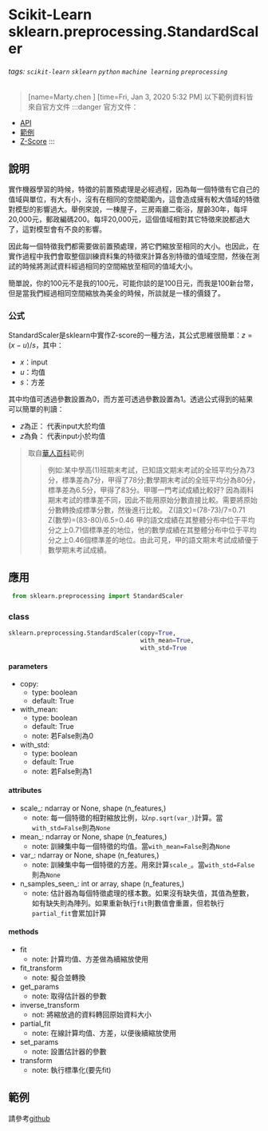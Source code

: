 # Scikit-Learn sklearn.preprocessing.StandardScaler
###### tags: `scikit-learn` `sklearn` `python` `machine learning` `preprocessing`
>[name=Marty.chen ] [time=Fri, Jan 3, 2020 5:32 PM]
>以下範例資料皆來自官方文件
:::danger
官方文件：
* [API](https://scikit-learn.org/stable/modules/generated/sklearn.preprocessing.StandardScaler.html#sklearn.preprocessing.StandardScaler)
* [範例](https://scikit-learn.org/stable/auto_examples/preprocessing/plot_all_scaling.html#sphx-glr-auto-examples-preprocessing-plot-all-scaling-py)
* [Z-Score](http://terms.naer.edu.tw/detail/1315812/?index=1)
:::
## 說明
實作機器學習的時候，特徵的前置預處理是必經過程，因為每一個特徵有它自己的值域與單位，有大有小，沒有在相同的空間範圍內，這會造成擁有較大值域的特徵對模型的影響過大。舉例來說，一棟屋子，三房兩廳二衛浴，屋齡30年，每坪20,000元，郵政編碼200。每坪20,000元，這個值域相對其它特徵來說都過大了，這對模型會有不良的影響。

因此每一個特徵我們都需要做前置預處理，將它們縮放至相同的大小。也因此，在實作過程中我們會取整個訓練資料集的特徵來計算各別特徵的值域空間，然後在測試的時候將測試資料經過相同的空間縮放至相同的值域大小。

簡單說，你的100元不是我的100元，可能你談的是100日元，而我是100新台幣，但是當我們經過相同空間縮放為美金的時候，所談就是一樣的價錢了。

### 公式
StandardScaler是sklearn中實作Z-score的一種方法，其公式思維很簡單：$z = (x - u) / s$，其中：
* $x$：input
* $u$：均值
* $s$：方差

其中均值可透過參數設置為0，而方差可透過參數設置為1。透過公式得到的結果可以簡單的判讀：
* $z$為正： 代表input大於均值
* $z$為負： 代表input小於均值

>取自[華人百科](https://www.itsfun.com.tw/%E6%A8%99%E6%BA%96%E5%88%86%E6%95%B8/wiki-9331053-8934233)範例
>>例如:某中學高(1)班期末考試，已知語文期末考試的全班平均分為73分，標準差為7分，甲得了78分;數學期末考試的全班平均分為80分，標準差為6.5分，甲得了83分。甲哪一門考試成績比較好?
因為兩科期末考試的標準差不同，因此不能用原始分數直接比較。需要將原始分數轉換成標準分數，然後進行比較。
Z(語文)=(78-73)/7=0.71 Z(數學)=(83-80)/6.5=0.46 甲的語文成績在其整體分布中位于平均分之上0.71個標準差的地位，他的數學成績在其整體分布中位于平均分之上0.46個標準差的地位。由此可見，甲的語文期末考試成績優于數學期末考試成績。
## 應用
```python
 from sklearn.preprocessing import StandardScaler
```
### class
```python
sklearn.preprocessing.StandardScaler(copy=True, 
                                     with_mean=True, 
                                     with_std=True
```
#### parameters
* copy:
    * type: boolean
    * default: True
* with_mean:
    * type: boolean
    * default: True
    * note: 若False則為0
* with_std:
    * type: boolean
    * default: True
    * note: 若False則為1 
#### attributes
* scale_: ndarray or None, shape (n_features,)
    * note: 每一個特徵的相對縮放比例，以`np.sqrt(var_)`計算。當`with_std=False`則為`None`
* mean_: ndarray or None, shape (n_features,)
    * note: 訓練集中每一個特徵的均值。當`with_mean=False`則為`None`
* var_: ndarray or None, shape (n_features,)
    * note: 訓練集中每一個特徵的方差。用來計算`scale_`。當`with_std=False`則為`None`
* n_samples_seen_: int or array, shape (n_features,)
    * note: 估計器為每個特徵處理的樣本數。如果沒有缺失值，其值為整數，如有缺失則為陣列。如果重新執行`fit`則數值會重置，但若執行`partial_fit`會累加計算
#### methods
* fit
    * note: 計算均值、方差做為續縮放使用
* fit_transform
    * note: 擬合並轉換
* get_params
    * note: 取得估計器的參數
* inverse_transform
    * not: 將縮放過的資料轉回原始資料大小
* partial_fit
    * note: 在線計算均值、方差，以便後續縮放使用
* set_params
    * note: 設置估計器的參數
* transform
    * note: 執行標準化(要先fit)
## 範例
請參考[github]()